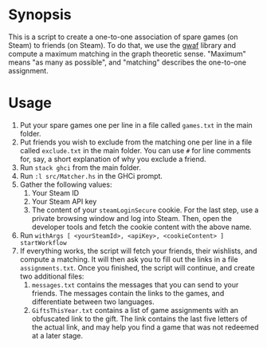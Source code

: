 # Synopsis

This is a script to create a one-to-one association of spare games (on Steam) to friends (on Steam). 
To do that, we use the [gwaf](https://github.com/nikitaDanilenko/gwaf) library and compute a maximum matching in the
graph theoretic sense. "Maximum" means "as many as possible", and "matching" describes the one-to-one assignment.

# Usage

1. Put your spare games one per line in a file called `games.txt` in the main folder.
2. Put friends you wish to exclude from the matching one per line in a file called `exclude.txt` in the main folder.
   You can use `#` for line comments for, say, a short explanation of why you exclude a friend.
3. Run `stack ghci` from the main folder.
4. Run `:l src/Matcher.hs` in the GHCi prompt.
5. Gather the following values:
    1. Your Steam ID
    2. Your Steam API key
    3. The content of your `steamLoginSecure` cookie.
       For the last step, use a private browsing window and log into Steam. 
       Then, open the developer tools and fetch the cookie content with the above name.
6. Run `withArgs [ <yourSteamId>, <apiKey>, <cookieContent> ] startWorkflow`
7. If everything works, the script will fetch your friends, their wishlists, and compute a matching.
   It will then ask you to fill out the links in a file `assignments.txt`.
   Once you finished, the script will continue, and create two additional files:
   1. `messages.txt` contains the messages that you can send to your friends.
      The messages contain the links to the games, and differentiate between two languages.
   2. `GiftsThisYear.txt` contains a list of game assignments with an obfuscated link to the gift.
      The link contains the last five letters of the actual link, and may help you find a game that was not redeemed
      at a later stage.
